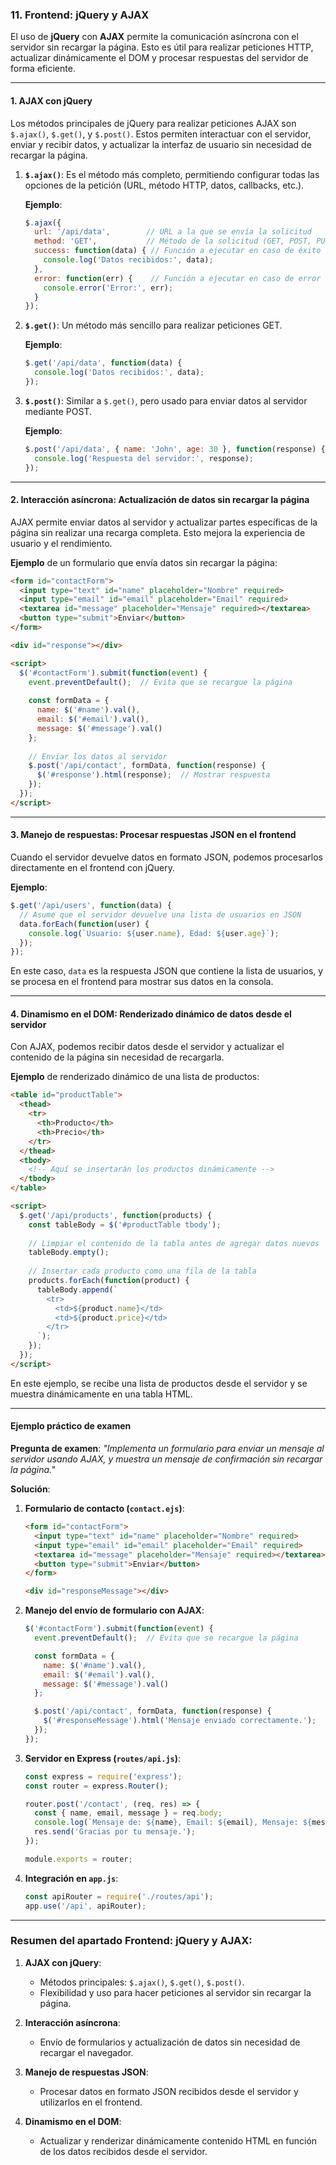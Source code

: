 ### 11. **Frontend: jQuery y AJAX**

El uso de **jQuery** con **AJAX** permite la comunicación asíncrona con el servidor sin recargar la página. Esto es útil para realizar peticiones HTTP, actualizar dinámicamente el DOM y procesar respuestas del servidor de forma eficiente.

---

#### **1. AJAX con jQuery**

Los métodos principales de jQuery para realizar peticiones AJAX son `$.ajax()`, `$.get()`, y `$.post()`. Estos permiten interactuar con el servidor, enviar y recibir datos, y actualizar la interfaz de usuario sin necesidad de recargar la página.

1. **`$.ajax()`**: Es el método más completo, permitiendo configurar todas las opciones de la petición (URL, método HTTP, datos, callbacks, etc.).

   **Ejemplo**:
   ```javascript
   $.ajax({
     url: '/api/data',        // URL a la que se envía la solicitud
     method: 'GET',           // Método de la solicitud (GET, POST, PUT, DELETE)
     success: function(data) { // Función a ejecutar en caso de éxito
       console.log('Datos recibidos:', data);
     },
     error: function(err) {    // Función a ejecutar en caso de error
       console.error('Error:', err);
     }
   });
   ```

2. **`$.get()`**: Un método más sencillo para realizar peticiones GET.

   **Ejemplo**:
   ```javascript
   $.get('/api/data', function(data) {
     console.log('Datos recibidos:', data);
   });
   ```

3. **`$.post()`**: Similar a `$.get()`, pero usado para enviar datos al servidor mediante POST.

   **Ejemplo**:
   ```javascript
   $.post('/api/data', { name: 'John', age: 30 }, function(response) {
     console.log('Respuesta del servidor:', response);
   });
   ```

---

#### **2. Interacción asíncrona: Actualización de datos sin recargar la página**

AJAX permite enviar datos al servidor y actualizar partes específicas de la página sin realizar una recarga completa. Esto mejora la experiencia de usuario y el rendimiento.

**Ejemplo** de un formulario que envía datos sin recargar la página:

```html
<form id="contactForm">
  <input type="text" id="name" placeholder="Nombre" required>
  <input type="email" id="email" placeholder="Email" required>
  <textarea id="message" placeholder="Mensaje" required></textarea>
  <button type="submit">Enviar</button>
</form>

<div id="response"></div>

<script>
  $('#contactForm').submit(function(event) {
    event.preventDefault();  // Evita que se recargue la página
    
    const formData = {
      name: $('#name').val(),
      email: $('#email').val(),
      message: $('#message').val()
    };
    
    // Enviar los datos al servidor
    $.post('/api/contact', formData, function(response) {
      $('#response').html(response);  // Mostrar respuesta
    });
  });
</script>
```

---

#### **3. Manejo de respuestas: Procesar respuestas JSON en el frontend**

Cuando el servidor devuelve datos en formato JSON, podemos procesarlos directamente en el frontend con jQuery.

**Ejemplo**:

```javascript
$.get('/api/users', function(data) {
  // Asume que el servidor devuelve una lista de usuarios en JSON
  data.forEach(function(user) {
    console.log(`Usuario: ${user.name}, Edad: ${user.age}`);
  });
});
```

En este caso, `data` es la respuesta JSON que contiene la lista de usuarios, y se procesa en el frontend para mostrar sus datos en la consola.

---

#### **4. Dinamismo en el DOM: Renderizado dinámico de datos desde el servidor**

Con AJAX, podemos recibir datos desde el servidor y actualizar el contenido de la página sin necesidad de recargarla.

**Ejemplo** de renderizado dinámico de una lista de productos:

```html
<table id="productTable">
  <thead>
    <tr>
      <th>Producto</th>
      <th>Precio</th>
    </tr>
  </thead>
  <tbody>
    <!-- Aquí se insertarán los productos dinámicamente -->
  </tbody>
</table>

<script>
  $.get('/api/products', function(products) {
    const tableBody = $('#productTable tbody');
    
    // Limpiar el contenido de la tabla antes de agregar datos nuevos
    tableBody.empty();
    
    // Insertar cada producto como una fila de la tabla
    products.forEach(function(product) {
      tableBody.append(`
        <tr>
          <td>${product.name}</td>
          <td>${product.price}</td>
        </tr>
      `);
    });
  });
</script>
```

En este ejemplo, se recibe una lista de productos desde el servidor y se muestra dinámicamente en una tabla HTML.

---

#### **Ejemplo práctico de examen**

**Pregunta de examen**: *"Implementa un formulario para enviar un mensaje al servidor usando AJAX, y muestra un mensaje de confirmación sin recargar la página."*

**Solución**:

1. **Formulario de contacto (`contact.ejs`)**:
   ```html
   <form id="contactForm">
     <input type="text" id="name" placeholder="Nombre" required>
     <input type="email" id="email" placeholder="Email" required>
     <textarea id="message" placeholder="Mensaje" required></textarea>
     <button type="submit">Enviar</button>
   </form>

   <div id="responseMessage"></div>
   ```

2. **Manejo del envío de formulario con AJAX**:
   ```javascript
   $('#contactForm').submit(function(event) {
     event.preventDefault();  // Evita que se recargue la página

     const formData = {
       name: $('#name').val(),
       email: $('#email').val(),
       message: $('#message').val()
     };

     $.post('/api/contact', formData, function(response) {
       $('#responseMessage').html('Mensaje enviado correctamente.');
     });
   });
   ```

3. **Servidor en Express (`routes/api.js`)**:
   ```javascript
   const express = require('express');
   const router = express.Router();

   router.post('/contact', (req, res) => {
     const { name, email, message } = req.body;
     console.log(`Mensaje de: ${name}, Email: ${email}, Mensaje: ${message}`);
     res.send('Gracias por tu mensaje.');
   });

   module.exports = router;
   ```

4. **Integración en `app.js`**:
   ```javascript
   const apiRouter = require('./routes/api');
   app.use('/api', apiRouter);
   ```

---

### **Resumen del apartado Frontend: jQuery y AJAX**:

1. **AJAX con jQuery**:
   - Métodos principales: `$.ajax()`, `$.get()`, `$.post()`.
   - Flexibilidad y uso para hacer peticiones al servidor sin recargar la página.

2. **Interacción asíncrona**:
   - Envío de formularios y actualización de datos sin necesidad de recargar el navegador.

3. **Manejo de respuestas JSON**:
   - Procesar datos en formato JSON recibidos desde el servidor y utilizarlos en el frontend.

4. **Dinamismo en el DOM**:
   - Actualizar y renderizar dinámicamente contenido HTML en función de los datos recibidos desde el servidor.
